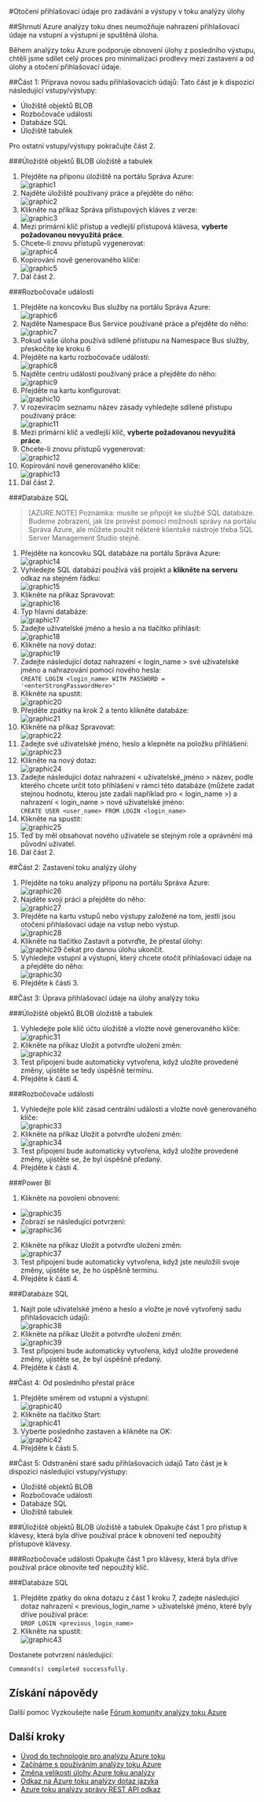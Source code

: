 <properties 
    pageTitle="Technologie pro analýzu toku: Otočení přihlašovací pro ni přihlašovací údaje vstupů a výstupů | Microsoft Azure" 
    description="Naučte se aktualizovat přihlašovací údaje pro analýzy toku vstupů a výstupů."
    keywords="přihlašovací údaje"
    services="stream-analytics" 
    documentationCenter="" 
    authors="jeffstokes72" 
    manager="jhubbard" 
    editor="cgronlun"/>

<tags 
    ms.service="stream-analytics" 
    ms.devlang="na" 
    ms.topic="article" 
    ms.tgt_pltfrm="na" 
    ms.workload="data-services" 
    ms.date="09/26/2016" 
    ms.author="jeffstok"/>

#<a name="rotate-login-credentials-for-inputs-and-outputs-in-stream-analytics-jobs"></a>Otočení přihlašovací údaje pro zadávání a výstupy v toku analýzy úlohy

##<a name="abstract"></a>Shrnutí
Azure analýzy toku dnes neumožňuje nahrazení přihlašovací údaje na vstupní a výstupní je spuštěná úloha.

Během analýzy toku Azure podporuje obnovení úlohy z posledního výstupu, chtěli jsme sdílet celý proces pro minimalizaci prodlevy mezi zastavení a od úlohy a otočení přihlašovací údaje.

##<a name="part-1---prepare-the-new-set-of-credentials"></a>Část 1: Příprava novou sadu přihlašovacích údajů:
Tato část je k dispozici následující vstupy/výstupy:

* Úložiště objektů BLOB
* Rozbočovače události
* Databáze SQL
* Úložiště tabulek

Pro ostatní vstupy/výstupy pokračujte část 2.

###<a name="blob-storagetable-storage"></a>Úložiště objektů BLOB úložiště a tabulek
1.  Přejděte na příponu úložiště na portálu Správa Azure:  
![graphic1][graphic1]
2.  Najděte úložiště používaný práce a přejděte do něho:  
![graphic2][graphic2]
3.  Klikněte na příkaz Správa přístupových kláves z verze:  
![graphic3][graphic3]
4.  Mezi primární klíč přístup a vedlejší přístupová klávesa, **vyberte požadovanou nevyužitá práce**.
5.  Chcete-li znovu přístupů vygenerovat:  
![graphic4][graphic4]
6.  Kopírování nově generovaného klíče:  
![graphic5][graphic5]
7.  Dál část 2.

###<a name="event-hubs"></a>Rozbočovače události
1.  Přejděte na koncovku Bus služby na portálu Správa Azure:  
![graphic6][graphic6]
2.  Najděte Namespace Bus Service používané práce a přejděte do něho:  
![graphic7][graphic7]
3.  Pokud vaše úloha používá sdílené přístupu na Namespace Bus služby, přeskočíte ke kroku 6  
4.  Přejděte na kartu rozbočovače událostí:  
![graphic8][graphic8]
5.  Najděte centru události používaný práce a přejděte do něho:  
![graphic9][graphic9]
6.  Přejděte na kartu konfigurovat:  
![graphic10][graphic10]
7.  V rozevíracím seznamu název zásady vyhledejte sdílené přístupu používaný práce:  
![graphic11][graphic11]
8.  Mezi primární klíč a vedlejší klíč, **vyberte požadovanou nevyužitá práce**.  
9.  Chcete-li znovu přístupů vygenerovat:  
![graphic12][graphic12]
10. Kopírování nově generovaného klíče:  
![graphic13][graphic13]
11. Dál část 2.  

###<a name="sql-database"></a>Databáze SQL

>[AZURE.NOTE] Poznámka: musíte se připojit ke službě SQL databáze. Budeme zobrazení, jak lze provést pomocí možností správy na portálu Správa Azure, ale můžete použít některé klientské nástroje třeba SQL Server Management Studio stejně.

1.  Přejděte na koncovku SQL databáze na portálu Správa Azure:  
![graphic14][graphic14]
2.  Vyhledejte SQL databázi používá váš projekt a **klikněte na serveru** odkaz na stejném řádku:  
![graphic15][graphic15]
3.  Klikněte na příkaz Spravovat:  
![graphic16][graphic16]
4.  Typ hlavní databáze:  
![graphic17][graphic17]
5.  Zadejte uživatelské jméno a heslo a na tlačítko přihlásit:  
![graphic18][graphic18]
6.  Klikněte na nový dotaz:  
![graphic19][graphic19]
7.  Zadejte následující dotaz nahrazení < login_name > své uživatelské jméno a nahrazování <enterStrongPasswordHere> pomocí nového hesla:  
`CREATE LOGIN <login_name> WITH PASSWORD = '<enterStrongPasswordHere>'`
8.  Klikněte na spustit:  
![graphic20][graphic20]
9.  Přejděte zpátky na krok 2 a tento klikněte databáze:  
![graphic21][graphic21]
10. Klikněte na příkaz Spravovat:  
![graphic22][graphic22]
11. Zadejte své uživatelské jméno, heslo a klepněte na položku přihlášení:  
![graphic23][graphic23]
12. Klikněte na nový dotaz:  
![graphic24][graphic24]
13. Zadejte následující dotaz nahrazení < uživatelské_jméno > název, podle kterého chcete určit toto přihlášení v rámci této databáze (můžete zadat stejnou hodnotu, kterou jste zadali například pro < login_name >) a nahrazení < login_name > nové uživatelské jméno:  
`CREATE USER <user_name> FROM LOGIN <login_name>`
14. Klikněte na spustit:  
![graphic25][graphic25]
15. Teď by měl obsahovat nového uživatele se stejným role a oprávnění má původní uživatel.
16. Dál část 2.

##<a name="part-2-stopping-the-stream-analytics-job"></a>Část 2: Zastavení toku analýzy úlohy
1.  Přejděte na toku analýzy příponu na portálu Správa Azure:  
![graphic26][graphic26]
2.  Najděte svoji práci a přejděte do něho:  
![graphic27][graphic27]
3.  Přejděte na kartu vstupů nebo výstupy založené na tom, jestli jsou otočení přihlašovací údaje na vstup nebo výstup.  
![graphic28][graphic28]
4.  Klikněte na tlačítko Zastavit a potvrďte, že přestal úlohy:  
![graphic29][graphic29] čekat pro danou úlohu ukončit.
5.  Vyhledejte vstupní a výstupní, který chcete otočit přihlašovací údaje na a přejděte do něho:  
![graphic30][graphic30]
6.  Přejděte k části 3.

##<a name="part-3-editing-the-credentials-on-the-stream-analytics-job"></a>Část 3: Úprava přihlašovací údaje na úlohy analýzy toku

###<a name="blob-storagetable-storage"></a>Úložiště objektů BLOB úložiště a tabulek
1.  Vyhledejte pole klíč účtu úložiště a vložte nově generovaného klíče:  
![graphic31][graphic31]
2.  Klikněte na příkaz Uložit a potvrďte uložení změn:  
![graphic32][graphic32]
3.  Test připojení bude automaticky vytvořena, když uložíte provedené změny, ujistěte se tedy úspěšně termínu.
4.  Přejděte k části 4.

###<a name="event-hubs"></a>Rozbočovače události
1.  Vyhledejte pole klíč zásad centrální události a vložte nově generovaného klíče:  
![graphic33][graphic33]
2.  Klikněte na příkaz Uložit a potvrďte uložení změn:  
![graphic34][graphic34]
3.  Test připojení bude automaticky vytvořena, když uložíte provedené změny, ujistěte se, že byl úspěšně předaný.
4.  Přejděte k části 4.

###<a name="power-bi"></a>Power BI
1.  Klikněte na povolení obnovení:  
* ![graphic35][graphic35]
* Zobrazí se následující potvrzení:  
* ![graphic36][graphic36]
2.  Klikněte na příkaz Uložit a potvrďte uložení změn:  
![graphic37][graphic37]
3.  Test připojení bude automaticky vytvořena, když jste neuložili svoje změny, ujistěte se, že ho úspěšně termínu.
4.  Přejděte k části 4.

###<a name="sql-database"></a>Databáze SQL
1.  Najít pole uživatelské jméno a heslo a vložte je nově vytvořený sadu přihlašovacích údajů:  
![graphic38][graphic38]
2.  Klikněte na příkaz Uložit a potvrďte uložení změn:  
![graphic39][graphic39]
3.  Test připojení bude automaticky vytvořena, když uložíte provedené změny, ujistěte se, že byl úspěšně předaný.  
4.  Přejděte k části 4.

##<a name="part-4-starting-your-job-from-last-stopped-time"></a>Část 4: Od posledního přestal práce
1.  Přejděte směrem od vstupní a výstupní:  
![graphic40][graphic40]
2.  Klikněte na tlačítko Start:  
![graphic41][graphic41]
3.  Vyberte posledního zastaven a klikněte na OK:  
 ![graphic42][graphic42]
4.  Přejděte k části 5.  

##<a name="part-5-removing-the-old-set-of-credentials"></a>Část 5: Odstranění staré sadu přihlašovacích údajů
Tato část je k dispozici následující vstupy/výstupy:
* Úložiště objektů BLOB
* Rozbočovače události
* Databáze SQL
* Úložiště tabulek

###<a name="blob-storagetable-storage"></a>Úložiště objektů BLOB úložiště a tabulek
Opakujte část 1 pro přístup k klávesy, která byla dříve používal práce k obnovení teď nepoužitý přístupové klávesy.

###<a name="event-hubs"></a>Rozbočovače události
Opakujte část 1 pro klávesy, která byla dříve používal práce obnovíte teď nepoužitý klíč.

###<a name="sql-database"></a>Databáze SQL
1.  Přejděte zpátky do okna dotazu z část 1 kroku 7, zadejte následující dotaz nahrazení < previous_login_name > uživatelské jméno, které byly dříve používal práce:  
`DROP LOGIN <previous_login_name>`  
2.  Klikněte na spustit:  
    ![graphic43][graphic43]  

Dostanete potvrzení následující: 

    Command(s) completed successfully.

## <a name="get-help"></a>Získání nápovědy
Další pomoc Vyzkoušejte naše [Fórum komunity analýzy toku Azure](https://social.msdn.microsoft.com/Forums/en-US/home?forum=AzureStreamAnalytics)

## <a name="next-steps"></a>Další kroky

- [Úvod do technologie pro analýzu Azure toku](stream-analytics-introduction.md)
- [Začínáme s používáním analýzy toku Azure](stream-analytics-get-started.md)
- [Změna velikosti úlohy Azure toku analýzy](stream-analytics-scale-jobs.md)
- [Odkaz na Azure toku analýzy dotaz jazyka](https://msdn.microsoft.com/library/azure/dn834998.aspx)
- [Azure toku analýzy správy REST API odkaz](https://msdn.microsoft.com/library/azure/dn835031.aspx)


[graphic1]: ./media/stream-analytics-login-credentials-inputs-outputs/1-stream-analytics-login-credentials-inputs-outputs.png
[graphic2]: ./media/stream-analytics-login-credentials-inputs-outputs/2-stream-analytics-login-credentials-inputs-outputs.png
[graphic3]: ./media/stream-analytics-login-credentials-inputs-outputs/3-stream-analytics-login-credentials-inputs-outputs.png
[graphic4]: ./media/stream-analytics-login-credentials-inputs-outputs/4-stream-analytics-login-credentials-inputs-outputs.png
[graphic5]: ./media/stream-analytics-login-credentials-inputs-outputs/5-stream-analytics-login-credentials-inputs-outputs.png
[graphic6]: ./media/stream-analytics-login-credentials-inputs-outputs/6-stream-analytics-login-credentials-inputs-outputs.png
[graphic7]: ./media/stream-analytics-login-credentials-inputs-outputs/7-stream-analytics-login-credentials-inputs-outputs.png
[graphic8]: ./media/stream-analytics-login-credentials-inputs-outputs/8-stream-analytics-login-credentials-inputs-outputs.png
[graphic9]: ./media/stream-analytics-login-credentials-inputs-outputs/9-stream-analytics-login-credentials-inputs-outputs.png
[graphic10]: ./media/stream-analytics-login-credentials-inputs-outputs/10-stream-analytics-login-credentials-inputs-outputs.png
[graphic11]: ./media/stream-analytics-login-credentials-inputs-outputs/11-stream-analytics-login-credentials-inputs-outputs.png
[graphic12]: ./media/stream-analytics-login-credentials-inputs-outputs/12-stream-analytics-login-credentials-inputs-outputs.png
[graphic13]: ./media/stream-analytics-login-credentials-inputs-outputs/13-stream-analytics-login-credentials-inputs-outputs.png
[graphic14]: ./media/stream-analytics-login-credentials-inputs-outputs/14-stream-analytics-login-credentials-inputs-outputs.png
[graphic15]: ./media/stream-analytics-login-credentials-inputs-outputs/15-stream-analytics-login-credentials-inputs-outputs.png
[graphic16]: ./media/stream-analytics-login-credentials-inputs-outputs/16-stream-analytics-login-credentials-inputs-outputs.png
[graphic17]: ./media/stream-analytics-login-credentials-inputs-outputs/17-stream-analytics-login-credentials-inputs-outputs.png
[graphic18]: ./media/stream-analytics-login-credentials-inputs-outputs/18-stream-analytics-login-credentials-inputs-outputs.png
[graphic19]: ./media/stream-analytics-login-credentials-inputs-outputs/19-stream-analytics-login-credentials-inputs-outputs.png
[graphic20]: ./media/stream-analytics-login-credentials-inputs-outputs/20-stream-analytics-login-credentials-inputs-outputs.png
[graphic21]: ./media/stream-analytics-login-credentials-inputs-outputs/21-stream-analytics-login-credentials-inputs-outputs.png
[graphic22]: ./media/stream-analytics-login-credentials-inputs-outputs/22-stream-analytics-login-credentials-inputs-outputs.png
[graphic23]: ./media/stream-analytics-login-credentials-inputs-outputs/23-stream-analytics-login-credentials-inputs-outputs.png
[graphic24]: ./media/stream-analytics-login-credentials-inputs-outputs/24-stream-analytics-login-credentials-inputs-outputs.png
[graphic25]: ./media/stream-analytics-login-credentials-inputs-outputs/25-stream-analytics-login-credentials-inputs-outputs.png
[graphic26]: ./media/stream-analytics-login-credentials-inputs-outputs/26-stream-analytics-login-credentials-inputs-outputs.png
[graphic27]: ./media/stream-analytics-login-credentials-inputs-outputs/27-stream-analytics-login-credentials-inputs-outputs.png
[graphic28]: ./media/stream-analytics-login-credentials-inputs-outputs/28-stream-analytics-login-credentials-inputs-outputs.png
[graphic29]: ./media/stream-analytics-login-credentials-inputs-outputs/29-stream-analytics-login-credentials-inputs-outputs.png
[graphic30]: ./media/stream-analytics-login-credentials-inputs-outputs/30-stream-analytics-login-credentials-inputs-outputs.png
[graphic31]: ./media/stream-analytics-login-credentials-inputs-outputs/31-stream-analytics-login-credentials-inputs-outputs.png
[graphic32]: ./media/stream-analytics-login-credentials-inputs-outputs/32-stream-analytics-login-credentials-inputs-outputs.png
[graphic33]: ./media/stream-analytics-login-credentials-inputs-outputs/33-stream-analytics-login-credentials-inputs-outputs.png
[graphic34]: ./media/stream-analytics-login-credentials-inputs-outputs/34-stream-analytics-login-credentials-inputs-outputs.png
[graphic35]: ./media/stream-analytics-login-credentials-inputs-outputs/35-stream-analytics-login-credentials-inputs-outputs.png
[graphic36]: ./media/stream-analytics-login-credentials-inputs-outputs/36-stream-analytics-login-credentials-inputs-outputs.png
[graphic37]: ./media/stream-analytics-login-credentials-inputs-outputs/37-stream-analytics-login-credentials-inputs-outputs.png
[graphic38]: ./media/stream-analytics-login-credentials-inputs-outputs/38-stream-analytics-login-credentials-inputs-outputs.png
[graphic39]: ./media/stream-analytics-login-credentials-inputs-outputs/39-stream-analytics-login-credentials-inputs-outputs.png
[graphic40]: ./media/stream-analytics-login-credentials-inputs-outputs/40-stream-analytics-login-credentials-inputs-outputs.png
[graphic41]: ./media/stream-analytics-login-credentials-inputs-outputs/41-stream-analytics-login-credentials-inputs-outputs.png
[graphic42]: ./media/stream-analytics-login-credentials-inputs-outputs/42-stream-analytics-login-credentials-inputs-outputs.png
[graphic43]: ./media/stream-analytics-login-credentials-inputs-outputs/43-stream-analytics-login-credentials-inputs-outputs.png
 
